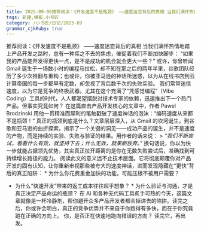 ```yaml
---
title: 2025-09-06推荐阅读：《开发速度不是瓶颈》 ——速度迷恋背后的真相 当我们满怀热情地踏上产品开发之路时，总有一种挥之不去的焦虑，催促着我们不断加快脚步： “如果我的产品能开发得更快一点，是不是成功的机会就会更大一些？”
tags: 新建,模板,小书匠
category: /小书匠/日记/2025-09
grammar_cjkRuby: true
---
```


<!--StartFragment-->

<span>推荐阅读：《开发速度不是瓶颈》 ——速度迷恋背后的真相 当我们满怀热情地踏上产品开发之路时，总有一种挥之不去的焦虑，催促着我们不断加快脚步： “如果我的产品能开发得更快一点，是不是成功的机会就会更大一些？”
  或许，你曾听闻 Gmail 诞生于一场数小时的编程马拉松，却不知在那之后的两年半里，谷歌团队经历了多少次推翻与重构；也或许，你被亚马逊的神话所迷惑，以为从在线书店到云计算帝国的每一步都早有定数，却忽视了背后数千次的失败实验。
  我们常常迷信速度，以为它是竞争的终极武器。尤其在这个充满了“凭感觉编程”（Vibe Coding）工具的时代，人人都渴望摆脱对技术专家的依赖，迅速推出下一个热门产品。但事实究竟如何？
  在这篇直击产品开发核心的文章中，作者 Pawel Brodzinski 用他一贯精准而犀利的笔触戳破了速度神话的泡沫：“编码速度从来都不是瓶颈！” 真正的瓶颈到底是什么？文章层层深入，从
  Gmail 的坎坷诞生，到谷歌和亚马逊的曲折探索，揭示了一个关键的洞见——成功产品的诞生，并不是速度的产物，而是持续的实验、失败与验证的结果。用作者的话来说：
  &gt; *“我们不断尝试，看看什么有效，就坚持下去；什么无效，就果断放弃。”* 换句话说，你以为快一步就能占据领先优势，其实真正拉开距离的是你在无数失败尝试后，准确找到可持续增长路径的能力。
  阅读此文的意义远不止技术层面。它将彻底颠覆你对产品开发的固有认知，让你重新审视那些被夸大的速度神话，进而发现隐藏在“更快”背后的真正陷阱： * 为什么你花费重金加快的功能，可能压根不被用户需要？
  * 为什么“快速开发”带来的返工成本往往超乎想象？ * 为什么验证与沟通，才是真正决定产品命运的瓶颈？ 在 AI 和各种无代码工具炙手可热的今天，这篇文章就像是一杯冷静剂，帮你避开众多产品开发者都会掉进去的陷阱。读完之后，你或许会明白，真正的竞争优势并不来自于你跑得有多快，而在于你究竟跑在正确的方向上。
  你，是否正在快速地跑向错误的方向？ 读完它，再出发。

</span>
<!--EndFragment-->